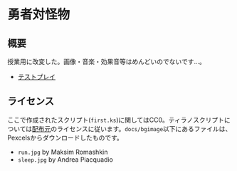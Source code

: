 # 勇者対怪物

## 概要

授業用に改変した。画像・音楽・効果音等はめんどいのでないです…。

* [テストプレイ](https://YunfeiZang.github.io/tyrano_sample/)

## ライセンス

ここで作成されたスクリプト(`first.ks`)に関してはCC0。ティラノスクリプトについては[配布元](https://tyrano.jp/)のライセンスに従います。`docs/bgimage`以下にあるファイルは、Pexcelsからダウンロードしたものです。

* `run.jpg` by Maksim Romashkin
* `sleep.jpg` by Andrea Piacquadio
